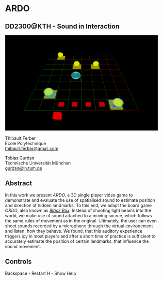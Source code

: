 ARDO
===
DD2300@KTH - Sound in Interaction
---

![](/tex/img/gameplay2.png)

Thibault Ferber<br>
École Polytechnique<br>
thibault.ferber@gmail.com<br>

Tobias Gurdan<br>
Technische Universität München<br>
gurdan@in.tum.de<br>


Abstract
---

In this work we present *ARDO*, a 3D single player video game to demonstrate and evaluate the use of spatialised sound to estimate position and direction of hidden landmarks. 
To this end, we adapt the board game *ORDO*, also known as [*Black Box*](http://en.wikipedia.org/wiki/Black_Box_(game)). 
Instead of shooting light beams into the world, we make use of sound attached to a moving source, which follows the same rules of movement as in the original. 
Ultimately, the user can even shoot sounds recorded by a microphone through the virtual environement and listen, how they behave. 
We found, that this auditory experience triggers joy in most players and after a short time of practice is sufficient to accurately estimate the position of certain landmarks, that influence the sound movement.

Controls
---

Backspace - Restart
H - Show Help
